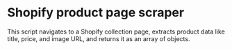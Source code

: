 # Shopify product page scraper
This script navigates to a Shopify collection page, extracts product data like title, price, and image URL, and returns it as an array of objects.
